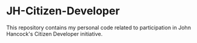 # JH-Citizen-Developer

This repository contains my personal code related to participation in John Hancock's Citizen Developer initiative.
